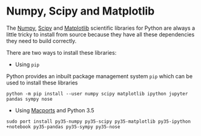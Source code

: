 # Numpy, Scipy and Matplotlib

The [Numpy](http://numpy.scipy.org/), [Scipy](https://www.scipy.org/scipylib/index.html) and [Matplotlib](http://matplotlib.org/) scientific libraries for Python are always a little tricky to install from source because they have all these dependencies they need to build correctly.

There are two ways to install these libraries:

* Using `pip`

Python provides an inbuilt package management system `pip` which can be used to install these libraries

```shell script
python -m pip install --user numpy scipy matplotlib ipython jupyter pandas sympy nose
```

* Using [Macports](https://www.macports.org/) and Python 3.5

```shell script
sudo port install py35-numpy py35-scipy py35-matplotlib py35-ipython +notebook py35-pandas py35-sympy py35-nose
```


